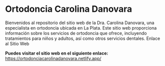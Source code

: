 # Ortodoncia Carolina Danovara

Bienvenidos al repositorio del sitio web de la Dra. Carolina Danovara, una especialista en ortodoncia ubicada en La Plata. Este sitio web proporciona información sobre los servicios de ortodoncia que ofrece, incluyendo tratamientos para niños y adultos, así como otros servicios dentales.
Enlace al Sitio Web

**Puedes visitar el sitio web en el siguiente enlace:** https://ortodonciacarolinadanovara.netlify.app/
